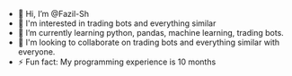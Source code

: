 - 👋 Hi, I’m @Fazil-Sh
- 👀 I'm interested in trading bots and everything similar
- 🌱 I’m currently learning python, pandas, machine learning, trading bots.
- 💞️ I'm looking to collaborate on trading bots and everything similar with everyone.
- ⚡ Fun fact: My programming experience is 10 months

<!---
Fazil-Sh/Fazil-Sh is a ✨ special ✨ repository because its `README.md` (this file) appears on your GitHub profile.
You can click the Preview link to take a look at your changes.
--->
